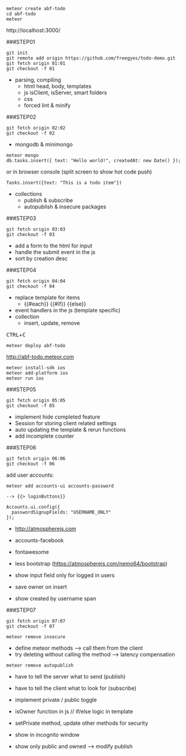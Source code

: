 ````
meteor create abf-todo
cd abf-todo
meteor
````

http://localhost:3000/

###STEP01

````
git init
git remote add origin https://github.com/freegyes/todo-demo.git
git fetch origin 01:01
git checkout -f 01
````

- parsing, compiling
    - html head, body, templates
    - js isClient, isServer, smart folders
    - css
    - forced lint & minify

###STEP02

````
git fetch origin 02:02
git checkout -f 02
````

- mongodb & minimongo

````
meteor mongo
db.tasks.insert({ text: "Hello world!", createdAt: new Date() });
````

or in browser console (split screen to show hot code push)

````
Tasks.insert({text: "This is a todo item"})
````

- collections
    + publish & subscribe
    + autopublish & insecure packages 

###STEP03

````
git fetch origin 03:03
git checkout -f 03
````

  - add a form to the html for input
  - handle the submit event in the js
  - sort by creation desc

###STEP04

````
git fetch origin 04:04
git checkout -f 04
````

  - replace template for items
      + {{#each}} {{#if}} {{else}}
  - event handlers in the js (template specific)
  - collection
      + insert, update, remove

<kbd>CTRL</kbd>+<kbd>C</kbd>

````
meteor deploy abf-todo
````

http://abf-todo.meteor.com

````
meteor install-sdk ios
meteor add-platform ios
meteor run ios
````

###STEP05

````
git fetch origin 05:05
git checkout -f 05
````

  - implement hide completed feature
  - Session for storing client related settings
  - auto updating the template & rerun functions
  - add incomplete counter 

###STEP06

````
git fetch origin 06:06
git checkout -f 06
````

add user accounts:

````
meteor add accounts-ui accounts-password

--> {{> loginButtons}}

Accounts.ui.config({
  passwordSignupFields: "USERNAME_ONLY"
});
````

  - http://atmospherejs.com
  - accounts-facebook
  - fontawesome
  - less bootstrap (https://atmospherejs.com/nemo64/bootstrap)

  - show input field only for logged in users
  - save owner on insert
  - show created by username span

###STEP07

  ````
  git fetch origin 07:07
  git checkout -f 07
  ````

````
meteor remove insecure
````

  - define meteor methods --> call them from the client
  - try deleting without calling the method -->  latency compensation

````
meteor remove autopublish
````

  - have to tell the server what to send (publish)
  - have to tell the client what to look for (subscribe)
  

  - implement private / public toggle
  - isOwner function in js // if/else logic in template
  - setPrivate method, update other methods for security
  - show in incognito window
  - show only public and owned --> modify publish

